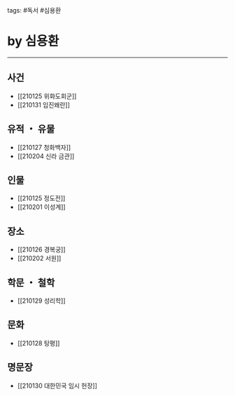 tags: #독서 #심용환

# by 심용환

<hr />

## 사건
- [[210125 위화도회군]]
- [[210131 임진왜란]]

## 유적 ・ 유물
- [[210127 청화백자]]
- [[210204 신라 금관]]

## 인물
- [[210125 정도전]]
- [[210201 이성계]]

## 장소
- [[210126 경복궁]]
- [[210202 서원]]

## 학문 ・ 철학
- [[210129 성리학]]

## 문화
- [[210128 탕평]]

## 명문장
- [[210130 대한민국 임시 헌장]]
